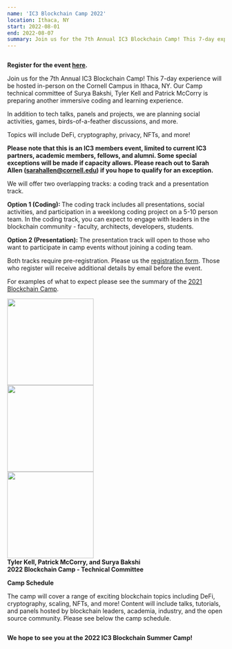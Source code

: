```yaml
---
name: 'IC3 Blockchain Camp 2022'
location: Ithaca, NY
start: 2022-08-01
end: 2022-08-07
summary: Join us for the 7th Annual IC3 Blockchain Camp! This 7-day experience will be hosted in-person on the Cornell Campus in Ithaca, NY. Our camp technical committee of Surya Bakshi, Tyler Kell and Patrick McCorry is preparing another immersive coding and learning experience.   
---
```


<div class="ui piled segment">
  <img class="ui centered image" src="../images/events/blockchain-camp-2022/ic3 logo new.png" alt="" />
</div>


<strong> Register for the event <a href="https://docs.google.com/forms/d/e/1FAIpQLScZlV2vzok4o3oCMprgcvhwpn2hVwJbt1zYplSw0-SOgxA0Fg/viewform">here</a>. </strong>


Join us for the 7th Annual IC3 Blockchain Camp! This 7-day experience will be hosted in-person on the Cornell Campus in Ithaca, NY. Our Camp technical committee of Surya Bakshi, Tyler Kell and Patrick McCorry is preparing another immersive coding and learning experience.

In addition to tech talks, panels and projects, we are planning social activities, games, birds-of-a-feather discussions, and more.

Topics will include DeFi, cryptography, privacy, NFTs, and more!

<strong> Please note that this is an IC3 members event, limited to current IC3 partners, academic members, fellows, and alumni. Some special exceptions will be made if capacity allows. Please reach out to Sarah Allen (<a href="mailto:sarahallen@cornell.edu">sarahallen@cornell.edu</a>) if you hope to qualify for an exception. </strong>

We will offer two overlapping tracks: a coding track and a presentation track.

  <strong> Option 1 (Coding): </strong> The coding track includes all presentations, social activities, and participation in a weeklong coding project on a 5-10 person team. In the coding track, you can expect to engage with leaders in the blockchain community - faculty, architects, developers, students.
  
  <strong> Option 2 (Presentation): </strong> The presentation track will open to those who want to participate in camp events without joining a coding team.
  
  Both tracks require pre-registration. Please us the <a href="https://docs.google.com/forms/d/e/1FAIpQLScZlV2vzok4o3oCMprgcvhwpn2hVwJbt1zYplSw0-SOgxA0Fg/viewform">registration form</a>. Those who register will receive additional details by email before the event. 
  
  For examples of what to expect please see the summary of the <a href="https://www.initc3.org/events/2021-07-25-ic3-blockchain-summer-camp">2021 Blockchain Camp</a>.
  
  
  
  <div class="ui center aligned basic segment">
    <div class="ui centered image">
      <img class="ui image" src="../images/events/blockchain-camp-2022/tylerkell.jpg" alt="" width="200"/>
    </div>
    <div class="ui centered image">
      <img class="ui image" src="../images/events/blockchain-camp-2022/paddy.jpg" alt="" width="200"/>
    </div>
    <div class="ui centered image">
      <img class="ui image" src="../images/events/blockchain-camp-2022/bakshi.png" alt="" width="200"/>
    </div>
    <div class="ui bottom attached message">
      <strong> Tyler Kell, Patrick McCorry, and Surya Bakshi <br>
      2022 Blockchain Camp - Technical Committee </strong><br>
    </div>
  </div>
  
  
  **Camp Schedule**
  
  The camp will cover a range of exciting blockchain topics including DeFi, cryptography, scaling, NFTs, and more! Content will include talks, tutorials, and panels hosted by blockchain leaders, academia, industry, and the open source community. Please see below the camp schedule.
  
  <div class="ui center aligned basic segment">
    <div class="ui center image">
        <img class="ui image" src="../images/events/blockchain-camp-2022/UpdatedCampSchedule2022.jpg" alt="" />
    </div>
  </div>    
  
  <strong> We hope to see you at the 2022 IC3 Blockchain Summer Camp! </strong>
  
